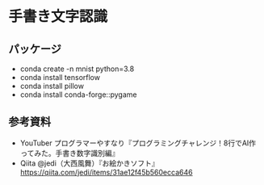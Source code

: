 # 手書き文字認識
## パッケージ
- conda create -n mnist python=3.8
- conda install tensorflow
- conda install pillow
- conda install conda-forge::pygame

## 参考資料
- YouTuber プログラマーやすなり『プログラミングチャレンジ！8行でAI作ってみた。手書き数字識別編』
- Qiita @jedi（大西風舞）『お絵かきソフト』https://qiita.com/jedi/items/31ae12f45b560ecca646
